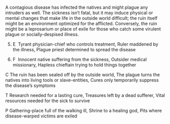 A contagious disease has infected the natives and might plague any intruders as well. The sickness isn’t fatal, but it may induce physical or mental changes that make life in the outside world difficult; the ruin itself might be an environment optimized for the afflicted. Conversely, the ruin might be a leprosarium or place of exile for those who catch some virulent plague or socially-despised illness.

5.  E  Tyrant physician-chief who controls treatment, Ruler maddened by the illness, Plague priest determined to spread the disease
    
6.  F  Innocent native suffering from the sickness, Outsider medical missionary, Hapless chieftain trying to hold things together
    

C The ruin has been sealed off by the outside world, The plague turns the natives into living tools or slave-entities, Cures only temporarily suppress the disease’s symptoms

T Research needed for a lasting cure, Treasures left by a dead sufferer, Vital resources needed for the sick to survive

P Gathering-place full of the walking ill, Shrine to a healing god, Pits where disease-warped victims are exiled